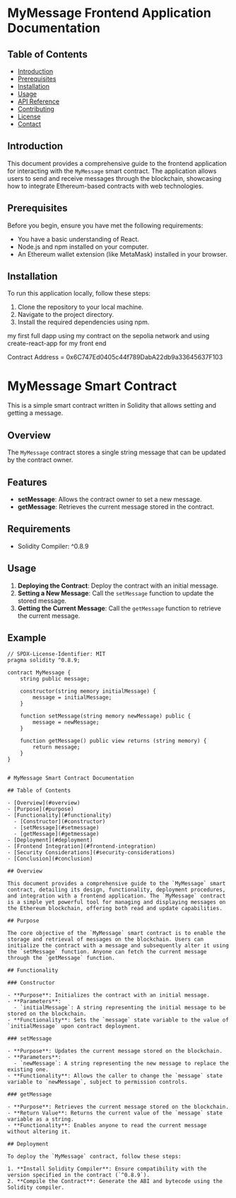 # MyMessage Frontend Application Documentation

## Table of Contents

- [Introduction](#introduction)
- [Prerequisites](#prerequisites)
- [Installation](#installation)
- [Usage](#usage)
- [API Reference](#api-reference)
- [Contributing](#contributing)
- [License](#license)
- [Contact](#contact)

## Introduction

This document provides a comprehensive guide to the frontend application for interacting with the `MyMessage` smart contract. The application allows users to send and receive messages through the blockchain, showcasing how to integrate Ethereum-based contracts with web technologies.

## Prerequisites

Before you begin, ensure you have met the following requirements:

- You have a basic understanding of React.
- Node.js and npm installed on your computer.
- An Ethereum wallet extension (like MetaMask) installed in your browser.

## Installation

To run this application locally, follow these steps:

1. Clone the repository to your local machine.
2. Navigate to the project directory.
3. Install the required dependencies using npm.



my first full dapp using my contract on the sepolia network and using create-react-app for my front end

Contract Address = 0x6C747Ed0405c44f789DabA22db9a33645637F103

# MyMessage Smart Contract

This is a simple smart contract written in Solidity that allows setting and getting a message.

## Overview

The `MyMessage` contract stores a single string message that can be updated by the contract owner.

## Features

- **setMessage**: Allows the contract owner to set a new message.
- **getMessage**: Retrieves the current message stored in the contract.

## Requirements

- Solidity Compiler: ^0.8.9

## Usage

1. **Deploying the Contract**: Deploy the contract with an initial message.
2. **Setting a New Message**: Call the `setMessage` function to update the stored message.
3. **Getting the Current Message**: Call the `getMessage` function to retrieve the current message.

## Example

```solidity
// SPDX-License-Identifier: MIT
pragma solidity ^0.8.9;

contract MyMessage {
    string public message;

    constructor(string memory initialMessage) {
        message = initialMessage;
    }

    function setMessage(string memory newMessage) public {
        message = newMessage;
    }

    function getMessage() public view returns (string memory) {
        return message;
    }
}


# MyMessage Smart Contract Documentation

## Table of Contents

- [Overview](#overview)
- [Purpose](#purpose)
- [Functionality](#functionality)
  - [Constructor](#constructor)
  - [setMessage](#setmessage)
  - [getMessage](#getmessage)
- [Deployment](#deployment)
- [Frontend Integration](#frontend-integration)
- [Security Considerations](#security-considerations)
- [Conclusion](#conclusion)

## Overview

This document provides a comprehensive guide to the `MyMessage` smart contract, detailing its design, functionality, deployment procedures, and integration with a frontend application. The `MyMessage` contract is a simple yet powerful tool for managing and displaying messages on the Ethereum blockchain, offering both read and update capabilities.

## Purpose

The core objective of the `MyMessage` smart contract is to enable the storage and retrieval of messages on the blockchain. Users can initialize the contract with a message and subsequently alter it using the `setMessage` function. Anyone can fetch the current message through the `getMessage` function.

## Functionality

### Constructor

- **Purpose**: Initializes the contract with an initial message.
- **Parameters**:
  - `initialMessage`: A string representing the initial message to be stored on the blockchain.
- **Functionality**: Sets the `message` state variable to the value of `initialMessage` upon contract deployment.

### setMessage

- **Purpose**: Updates the current message stored on the blockchain.
- **Parameters**:
  - `newMessage`: A string representing the new message to replace the existing one.
- **Functionality**: Allows the caller to change the `message` state variable to `newMessage`, subject to permission controls.

### getMessage

- **Purpose**: Retrieves the current message stored on the blockchain.
- **Return Value**: Returns the current value of the `message` state variable as a string.
- **Functionality**: Enables anyone to read the current message without altering it.

## Deployment

To deploy the `MyMessage` contract, follow these steps:

1. **Install Solidity Compiler**: Ensure compatibility with the version specified in the contract (`^0.8.9`).
2. **Compile the Contract**: Generate the ABI and bytecode using the Solidity compiler.
